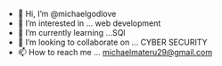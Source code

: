 - 👋 Hi, I’m @michaelgodlove
- 👀 I’m interested in ... web development 
- 🌱 I’m currently learning ...SQl 
- 💞️ I’m looking to collaborate on ... CYBER SECURITY 
- 📫 How to reach me ... michaelmateru29@gmail.com

<!---
michaelgodlove/michaelgodlove is a ✨ special ✨ repository because its `README.md` (this file) appears on your GitHub profile.
You can click the Preview link to take a look at your changes.
--->
